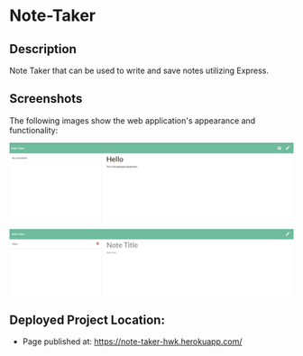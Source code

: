 # Note-Taker

## Description

Note Taker that can be used to write and save notes utilizing Express.

## Screenshots

The following images show the web application's appearance and functionality:

![note-taker](assets/note-taker-snapshot1.png)
![note-taker](assets/note-taker-snapshot2.png)

## Deployed Project Location:

* Page published at: https://note-taker-hwk.herokuapp.com/
